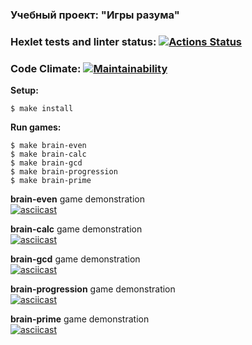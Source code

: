 ### Учебный проект: "Игры разума"

### Hexlet tests and linter status: [![Actions Status](https://github.com/dmitry1210/frontend-project-lvl1/workflows/hexlet-check/badge.svg)](https://github.com/dmitry1210/frontend-project-lvl1/actions)  
### Code Climate: [![Maintainability](https://api.codeclimate.com/v1/badges/e729eea71a9bb1027faf/maintainability)](https://codeclimate.com/github/dmitry1210/frontend-project-lvl1/maintainability)

**Setup:**

`$ make install`

**Run games:**

`$ make brain-even`  
`$ make brain-calc`  
`$ make brain-gcd`  
`$ make brain-progression`  
`$ make brain-prime`  

**brain-even** game demonstration  
[![asciicast](https://asciinema.org/a/tmzeLNSYzFme5W2BHZJVJ1iKh.svg)](https://asciinema.org/a/tmzeLNSYzFme5W2BHZJVJ1iKh)

**brain-calc** game demonstration  
[![asciicast](https://asciinema.org/a/DKwnXwg2KxRRcKuAUOP34XY35.svg)](https://asciinema.org/a/DKwnXwg2KxRRcKuAUOP34XY35)

**brain-gcd** game demonstration  
[![asciicast](https://asciinema.org/a/bbPcP9gwp4dbhrIE2S1QIXhKJ.svg)](https://asciinema.org/a/bbPcP9gwp4dbhrIE2S1QIXhKJ)

**brain-progression** game demonstration  
[![asciicast](https://asciinema.org/a/tVHZFTJPWbYH9aqjtdWcCJmSD.svg)](https://asciinema.org/a/tVHZFTJPWbYH9aqjtdWcCJmSD)

**brain-prime** game demonstration  
[![asciicast](https://asciinema.org/a/icxkKj8lb5B3XkR8f8ArGDqdr.svg)](https://asciinema.org/a/icxkKj8lb5B3XkR8f8ArGDqdr)
